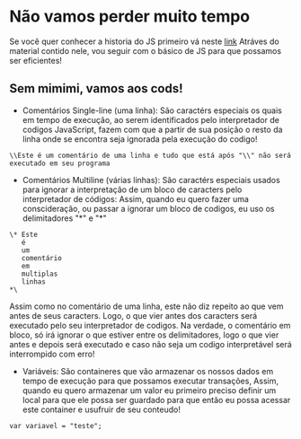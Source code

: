 # Não vamos perder muito tempo
Se você quer conhecer a historia do JS primeiro vá neste [link](https://developer.mozilla.org/pt-BR/docs/Aprender/Getting_started_with_the_web/JavaScript_basico)
Atráves do material contido nele, vou seguir com o básico de JS para que possamos ser eficientes!
## Sem mimimi, vamos aos cods!
- Comentários Single-line (uma linha): São caractérs especiais os quais em tempo de execução, ao serem identificados pelo interpretador de codigos JavaScript, fazem com que a partir de sua posição o resto da linha onde se encontra seja ignorada pela execução do codigo!
```
\\Este é um comentário de uma linha e tudo que está após "\\" não será executado em seu programa
```
- Comentários Multiline (várias linhas): São caractérs especiais usados para ignorar a interpretação de um bloco de caracters pelo interpretador de códigos:
Assim, quando eu quero fazer uma conscideração, ou passar a ignorar um bloco de codigos, eu uso os delimitadores "\*" e "*\"
```
\* Este
   é
   um
   comentário
   em
   multiplas
   linhas
*\
```
Assim como no comentário de uma linha, este não diz repeito ao que vem antes de seus caracters. Logo, o que vier antes dos caracters será executado pelo seu interpretador de codigos. Na verdade, o comentário em bloco, só irá ignorar o que estiver entre os delimitadores, logo o que vier antes e depois será executado e caso não seja um codigo interpretável será interrompido com erro!

- Variáveis: São containeres que vão armazenar os nossos dados em tempo de execução para que possamos executar transações,
Assim, quando eu quero armazenar um valor eu primeiro preciso definir um local para que ele possa ser guardado para que então eu possa acessar este container e usufruir de seu conteudo!
```
var variavel = "teste";

